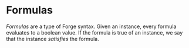 # Formulas

_Formulas_ are a type of Forge syntax. Given an instance, every formula evaluates to a boolean value. If the formula is true of an instance, we say that the instance _satisfies_ the formula.
